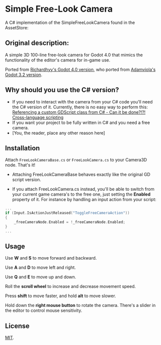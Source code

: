 # Simple Free-Look Camera
A C# implementation of the SimpleFreeLookCamera found in the AssetStore:

## Original description:
A simple 3D 100-line free-look camera for Godot 4.0 that mimics the functionality of the editor's camera for in-game use.

Ported from [Richardhyy's Godot 4.0 version](https://github.com/richardhyy/simple-free-look-camera-4),
who ported from [Adamviola's Godot 3.2 version](https://github.com/adamviola/simple-free-look-camera).

## Why should you use the C# version?
- If you need to interact with the camera from your C# code you'll need the C# version of it. Currently, there is no easy way to perform this:
[Referencing a custom GDScript class from C# - Can it be done?!?!](https://www.reddit.com/r/godot/comments/12um6jr/referencing_a_custom_gdscript_class_from_c_can_it/)
[Cross-language scripting](https://docs.godotengine.org/en/stable/tutorials/scripting/cross_language_scripting.html#accessing-fields)
- If you want your project to be fully written in C# and you need a free camera. 
- [You, the reader, place any other reason here]

## Installation
Attach `FreeLookCameraBase.cs` or `FreeLookCamera.cs` to your Camera3D node. That's it!

- Attaching FreeLookCameraBase behaves exactly like the original GD script version.

- If you attach FreeLookCamera.cs instead, you'll be able to switch from your current game camera's to the free one, just setting the **Enabled** property of it. For instance by handling an input action from your script:

```c++
...
if (Input.IsActionJustReleased("ToggleFreeCameraAction"))
{
    _freeCameraNode.Enabled = !_freeCameraNode.Enabled;
}
...
```

## Usage
Use **W** and **S** to move forward and backward.

Use **A** and **D** to move left and right.

Use **Q** and **E** to move up and down.

Roll the **scroll wheel** to increase and decrease movement speed.

Press **shift** to move faster, and hold **alt** to move slower.

Hold down the **right mouse button** to rotate the camera.
There's a slider in the editor to control mouse sensitivity.

## License
[MIT](https://opensource.org/licenses/MIT).
